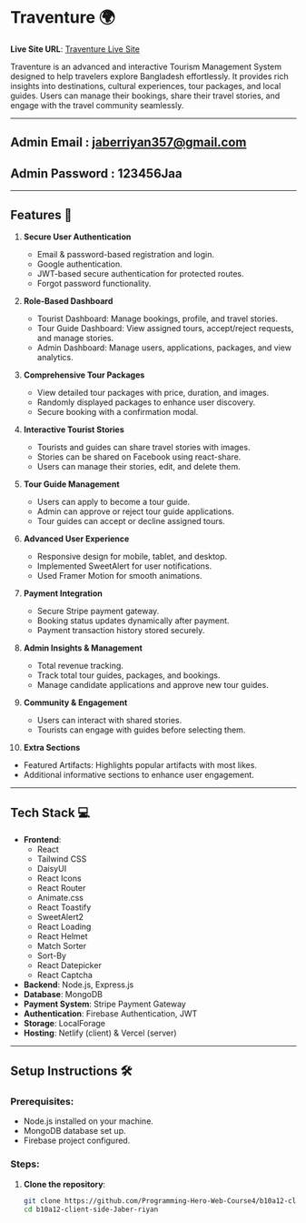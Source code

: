 # Traventure 🌍

**Live Site URL**: [Traventure Live Site](https://traventuree.netlify.app/)

Traventure is an advanced and interactive Tourism Management System designed to help travelers explore Bangladesh effortlessly. It provides rich insights into destinations, cultural experiences, tour packages, and local guides. Users can manage their bookings, share their travel stories, and engage with the travel community seamlessly.

---
## Admin Email : jaberriyan357@gmail.com
## Admin Password : 123456Jaa
---

## Features 🚀

1. **Secure User Authentication**

   - Email & password-based registration and login.
   - Google authentication.
   - JWT-based secure authentication for protected routes.
   - Forgot password functionality.

2. **Role-Based Dashboard**

   - Tourist Dashboard: Manage bookings, profile, and travel stories.
   - Tour Guide Dashboard: View assigned tours, accept/reject requests, and manage stories.
   - Admin Dashboard: Manage users, applications, packages, and view analytics.

3. **Comprehensive Tour Packages**

   - View detailed tour packages with price, duration, and images.
   - Randomly displayed packages to enhance user discovery.
   - Secure booking with a confirmation modal.

4. **Interactive Tourist Stories**

   - Tourists and guides can share travel stories with images.
   - Stories can be shared on Facebook using react-share.
   - Users can manage their stories, edit, and delete them.

5. **Tour Guide Management**

   - Users can apply to become a tour guide.
   - Admin can approve or reject tour guide applications.
   - Tour guides can accept or decline assigned tours.

6. **Advanced User Experience**

   - Responsive design for mobile, tablet, and desktop.
   - Implemented SweetAlert for user notifications.
   - Used Framer Motion for smooth animations.

7. **Payment Integration**

   - Secure Stripe payment gateway.
   - Booking status updates dynamically after payment.
   - Payment transaction history stored securely.

8. **Admin Insights & Management**

   - Total revenue tracking.
   - Track total tour guides, packages, and bookings.
   - Manage candidate applications and approve new tour guides.

9. **Community & Engagement**

   - Users can interact with shared stories.
   - Tourists can engage with guides before selecting them.

10. **Extra Sections**

- Featured Artifacts: Highlights popular artifacts with most likes.
- Additional informative sections to enhance user engagement.

---

## Tech Stack 💻

- **Frontend**:
  - React
  - Tailwind CSS
  - DaisyUI
  - React Icons
  - React Router
  - Animate.css
  - React Toastify
  - SweetAlert2
  - React Loading
  - React Helmet
  - Match Sorter
  - Sort-By
  - React Datepicker
  - React Captcha
- **Backend**: Node.js, Express.js
- **Database**: MongoDB
- **Payment System**: Stripe Payment Gateway
- **Authentication**: Firebase Authentication, JWT
- **Storage**: LocalForage
- **Hosting**: Netlify (client) & Vercel (server)

---

## Setup Instructions 🛠️

### Prerequisites:

- Node.js installed on your machine.
- MongoDB database set up.
- Firebase project configured.

### Steps:

1. **Clone the repository**:
   ```bash
   git clone https://github.com/Programming-Hero-Web-Course4/b10a12-client-side-Jaber-riyan.git
   cd b10a12-client-side-Jaber-riyan
   ```
